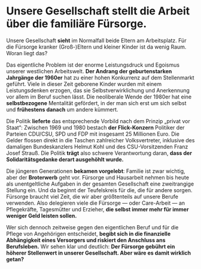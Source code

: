 # Unsere Gesellschaft stellt die Arbeit über die familiäre Fürsorge.

Unsere Gesellschaft **sieht** im Normalfall beide Eltern am Arbeitsplatz. Für die Fürsorge kranker (Groß-)Eltern und kleiner Kinder ist da wenig Raum. Woran liegt das?

Das eigentliche Problem ist der enorme Leistungsdruck und Egoismus unserer westlichen Arbeitswelt. **Der Andrang der geburtenstarken Jahrgänge der 1960er** hat zu einer hohen Konkurrenz auf dem Stellenmarkt geführt. Viele in dieser Zeit geborene Kinder wurden mit einem Leistungsdenken erzogen, das sie Selbstverwirklichung und Anerkennung vor allem im Beruf suchen lässt. Die neoliberale Wende der 1980er hat eine **selbstbezogene** Mentalität gefördert, in der man sich erst um sich selbst und **frühestens danach** um andere kümmert.

Die Politik **lieferte** das entsprechende Vorbild nach dem Prinzip „privat vor Staat“: Zwischen 1969 und 1980 bestach **der Flick-Konzern** Politiker der Parteien CDU/CSU, SPD und FDP mit insgesamt 25 Millionen Euro. Die Gelder flossen direkt in die Taschen zahlreicher Volksvertreter, inklusive des damaligen Bundeskanzlers Helmut Kohl und des CSU-Vorsitzenden Franz Josef Strauß. Die Politik **trägt** also schwere Verantwortung daran, **dass der Solidaritätsgedanke derart ausgehöhlt wurde.**

Die jüngeren Generationen **bekamen vorgelebt**: Familie ist zwar wichtig, aber der **Broterwerb** geht vor. Fürsorge und Hausarbeit nehmen bis heute als unentgeltliche Aufgaben in der gesamten Gesellschaft eine zweitrangige Stellung ein. Und da beginnt der Teufelskreis für die, die für andere sorgen. Fürsorge braucht viel Zeit, die wir aber größtenteils auf unsere Berufe verwenden. Also delegieren viele die Fürsorge — oder Care-Arbeit — an Pflegekräfte, Tagesmütter und Erzieher, **die selbst immer mehr für immer weniger Geld leisten sollen.**

Wer sich dennoch zeitweise gegen den eigentlichen Beruf und für die Pflege von Angehörigen entscheidet, **begibt sich in die finanzielle Abhängigkeit eines Versorgers und riskiert den Anschluss ans Berufsleben.** Wir sehen klar und deutlich: **Der Fürsorge gebührt ein höherer Stellenwert in unserer Gesellschaft. Aber wäre es damit wirklich getan?**
